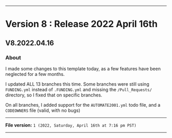 
***

# Version 8 : Release 2022 April 16th

## V8.2022.04.16

### About

I made some changes to this template today, as a few features have been neglected for a few months.

I updated ALL 13 branches this time. Some branches were still using `FUNDING.yml` instead of `.FUNDING.yml` and missing the `/Pull_Requests/` directory, so I fixed that on specific branches.

On all branches, I added support for the `AUTOMATE2001.yml` todo file, and a `CODEOWNERS` file (valid, with no bugs)

***

**File version:** `1 (2022, Saturday, April 16th at 7:16 pm PST)`

***
